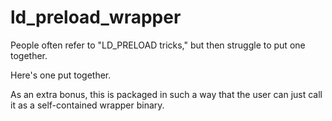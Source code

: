 # ld_preload_wrapper

People often refer to "LD_PRELOAD tricks," but then struggle to put one together.

Here's one put together.

As an extra bonus, this is packaged in such a way that the user can just call it as a self-contained wrapper binary.
